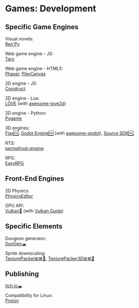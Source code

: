 # Games: Development

## Specific Game Engines

Visual novels:  
[Ren'Py](https://www.renpy.org/)

Web game engine - JS:  
[Taro](https://www.echou.xyz/taro/)

Web game engine - HTML5:  
[Phaser](https://phaser.io/),
[PlayCanvas](https://playcanvas.com/)

2D engine - JS:  
[Construct](https://www.construct.net/en)

2D engine - Lua:  
[LÖVE](https://love2d.org/) (with [awesome-love2d](https://github.com/love2d-community/awesome-love2d))

2D engine - Python:  
[Pygame](https://www.pygame.org/)

3D engines:  
[Flax🆓](https://flaxengine.com/),
[Godot Engine🆓](https://godotengine.org/) (with [awesome-godot](https://github.com/godotengine/awesome-godot)),
[Source SDK🆓](https://developer.valvesoftware.com/wiki/SDK_Installation),

RTS:  
[permafrost-engine](https://github.com/eduard-permyakov/permafrost-engine)

RPG:  
[EasyRPG](https://easyrpg.org/)

## Front-End Engines

2D Physics:  
[PhysicsEditor](https://www.codeandweb.com/physicseditor)

GPU API:  
[Vulkan🔌](https://www.khronos.org/vulkan/) (with [Vulkan Guide](https://github.com/mikeroyal/Vulkan-Guide))

## Specific Elements

Dungeon generator:  
[DunGen☁](https://dungen.app/dungen/)

Sprite downscaling:  
[TexturePacker⊞⌘🐧](https://www.codeandweb.com/texturepacker),
[TexturePacker3D⊞⌘🐧](https://www.codeandweb.com/texturepacker3d)

## Publishing

[itch.io☁](https://itch.io/)

Compatibility for Linux:  
[Proton](https://github.com/ValveSoftware/Proton)
